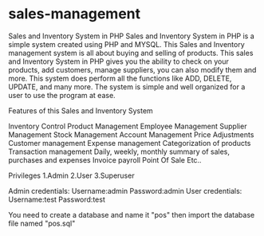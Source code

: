 # sales-management
Sales and Inventory System in PHP
Sales and Inventory System in PHP is a simple system created using PHP and MYSQL. This Sales and Inventory management system is all about buying and selling of products.
This sales and Inventory System in PHP gives you the ability to check on your products, add customers, manage suppliers, you can also modify them and more.
This system does perform all the functions like ADD, DELETE, UPDATE, and many more. The system is simple and well organized for a user to use the program at ease.

Features of this Sales and Inventory System

Inventory Control
Product Management
Employee Management
Supplier Management
Stock Management
Account Management
Price Adjustments
Customer management
Expense management
Categorization of products
Transaction management
Daily, weekly, monthly summary of sales, purchases and expenses
Invoice 
payroll
Point Of Sale
Etc..

Privileges
1.Admin
2.User
3.Superuser 

Admin credentials:
Username:admin
Password:admin
User credentials:
Username:test
Password:test

You need to create a database and name it "pos" then import the database file named "pos.sql"


